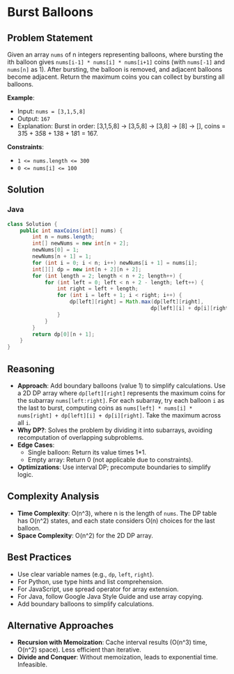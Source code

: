 # Burst Balloons

## Problem Statement
Given an array `nums` of n integers representing balloons, where bursting the ith balloon gives `nums[i-1] * nums[i] * nums[i+1]` coins (with `nums[-1]` and `nums[n]` as 1). After bursting, the balloon is removed, and adjacent balloons become adjacent. Return the maximum coins you can collect by bursting all balloons.

**Example**:
- Input: `nums = [3,1,5,8]`
- Output: `167`
- Explanation: Burst in order: [3,1,5,8] -> [3,5,8] -> [3,8] -> [8] -> [], coins = 3*1*5 + 3*5*8 + 1*3*8 + 1*8*1 = 167.

**Constraints**:
- `1 <= nums.length <= 300`
- `0 <= nums[i] <= 100`

## Solution

### Java
```java
class Solution {
    public int maxCoins(int[] nums) {
        int n = nums.length;
        int[] newNums = new int[n + 2];
        newNums[0] = 1;
        newNums[n + 1] = 1;
        for (int i = 0; i < n; i++) newNums[i + 1] = nums[i];
        int[][] dp = new int[n + 2][n + 2];
        for (int length = 2; length < n + 2; length++) {
            for (int left = 0; left < n + 2 - length; left++) {
                int right = left + length;
                for (int i = left + 1; i < right; i++) {
                    dp[left][right] = Math.max(dp[left][right], 
                                              dp[left][i] + dp[i][right] + newNums[left] * newNums[i] * newNums[right]);
                }
            }
        }
        return dp[0][n + 1];
    }
}
```

## Reasoning
- **Approach**: Add boundary balloons (value 1) to simplify calculations. Use a 2D DP array where `dp[left][right]` represents the maximum coins for the subarray `nums[left:right]`. For each subarray, try each balloon `i` as the last to burst, computing coins as `nums[left] * nums[i] * nums[right] + dp[left][i] + dp[i][right]`. Take the maximum across all `i`.
- **Why DP?**: Solves the problem by dividing it into subarrays, avoiding recomputation of overlapping subproblems.
- **Edge Cases**:
  - Single balloon: Return its value times 1*1.
  - Empty array: Return 0 (not applicable due to constraints).
- **Optimizations**: Use interval DP; precompute boundaries to simplify logic.

## Complexity Analysis
- **Time Complexity**: O(n^3), where n is the length of `nums`. The DP table has O(n^2) states, and each state considers O(n) choices for the last balloon.
- **Space Complexity**: O(n^2) for the 2D DP array.

## Best Practices
- Use clear variable names (e.g., `dp`, `left`, `right`).
- For Python, use type hints and list comprehension.
- For JavaScript, use spread operator for array extension.
- For Java, follow Google Java Style Guide and use array copying.
- Add boundary balloons to simplify calculations.

## Alternative Approaches
- **Recursion with Memoization**: Cache interval results (O(n^3) time, O(n^2) space). Less efficient than iterative.
- **Divide and Conquer**: Without memoization, leads to exponential time. Infeasible.